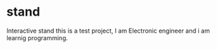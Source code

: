 # stand
Interactive stand
this is a test project, I am Electronic engineer and i am learnig programming. 
